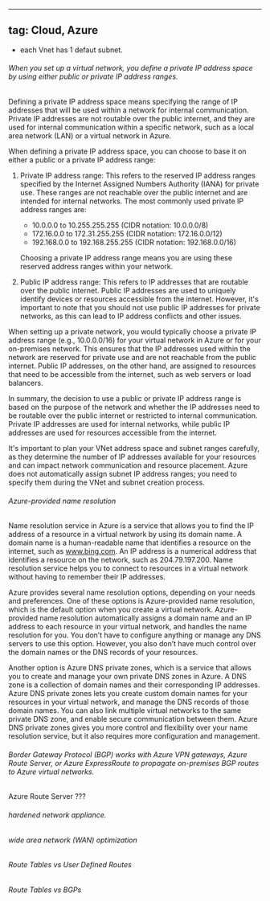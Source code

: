 
---
tag: Cloud, Azure
---

- each Vnet has 1 defaut subnet. 

###### When you set up a virtual network, you define a private IP address space by using either public or private IP address ranges.
Defining a private IP address space means specifying the range of IP addresses that will be used within a network for internal communication. Private IP addresses are not routable over the public internet, and they are used for internal communication within a specific network, such as a local area network (LAN) or a virtual network in Azure.

When defining a private IP address space, you can choose to base it on either a public or a private IP address range:

1. Private IP address range: This refers to the reserved IP address ranges specified by the Internet Assigned Numbers Authority (IANA) for private use. These ranges are not reachable over the public internet and are intended for internal networks. The most commonly used private IP address ranges are:

   - 10.0.0.0 to 10.255.255.255 (CIDR notation: 10.0.0.0/8)
   - 172.16.0.0 to 172.31.255.255 (CIDR notation: 172.16.0.0/12)
   - 192.168.0.0 to 192.168.255.255 (CIDR notation: 192.168.0.0/16)

   Choosing a private IP address range means you are using these reserved address ranges within your network.

2. Public IP address range: This refers to IP addresses that are routable over the public internet. Public IP addresses are used to uniquely identify devices or resources accessible from the internet. However, it's important to note that you should not use public IP addresses for private networks, as this can lead to IP address conflicts and other issues.

When setting up a private network, you would typically choose a private IP address range (e.g., 10.0.0.0/16) for your virtual network in Azure or for your on-premises network. This ensures that the IP addresses used within the network are reserved for private use and are not reachable from the public internet. Public IP addresses, on the other hand, are assigned to resources that need to be accessible from the internet, such as web servers or load balancers.

In summary, the decision to use a public or private IP address range is based on the purpose of the network and whether the IP addresses need to be routable over the public internet or restricted to internal communication. Private IP addresses are used for internal networks, while public IP addresses are used for resources accessible from the internet.


It's important to plan your VNet address space and subnet ranges carefully, as they determine the number of IP addresses available for your resources and can impact network communication and resource placement. Azure does not automatically assign subnet IP address ranges; you need to specify them during the VNet and subnet creation process.

###### Azure-provided name resolution

Name resolution service in Azure is a service that allows you to find the IP address of a resource in a virtual network by using its domain name. A domain name is a human-readable name that identifies a resource on the internet, such as www.bing.com. An IP address is a numerical address that identifies a resource on the network, such as 204.79.197.200. Name resolution service helps you to connect to resources in a virtual network without having to remember their IP addresses.

Azure provides several name resolution options, depending on your needs and preferences. One of these options is Azure-provided name resolution, which is the default option when you create a virtual network. Azure-provided name resolution automatically assigns a domain name and an IP address to each resource in your virtual network, and handles the name resolution for you. You don’t have to configure anything or manage any DNS servers to use this option. However, you also don’t have much control over the domain names or the DNS records of your resources.

Another option is Azure DNS private zones, which is a service that allows you to create and manage your own private DNS zones in Azure. A DNS zone is a collection of domain names and their corresponding IP addresses. Azure DNS private zones lets you create custom domain names for your resources in your virtual network, and manage the DNS records of those domain names. You can also link multiple virtual networks to the same private DNS zone, and enable secure communication between them. Azure DNS private zones gives you more control and flexibility over your name resolution service, but it also requires more configuration and management.



###### Border Gateway Protocol (BGP) works with Azure VPN gateways, Azure Route Server, or Azure ExpressRoute to propagate on-premises BGP routes to Azure virtual networks.

Azure Route Server ???


###### hardened network appliance.

###### wide area network (WAN) optimization

###### Route Tables vs User Defined Routes

###### Route Tables vs BGPs